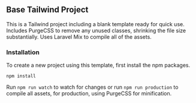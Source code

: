 ## Base Tailwind Project
This is a Tailwind project including a blank template ready for quick use. Includes PurgeCSS to remove any unused classes, shrinking the file size substantially. Uses Laravel Mix to compile all of the assets.

### Installation
To create a new project using this template, first install the npm packages.

```
npm install
```

Run `npm run watch` to watch for changes or run `npm run production` to compile all assets, for production, using PurgeCSS for minification.
